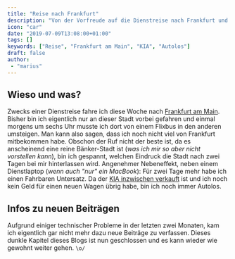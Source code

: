 ```yaml
---
title: "Reise nach Frankfurt"
description: "Von der Vorfreude auf die Dienstreise nach Frankfurt und den angenehmen Nebeneffekten."
icon: "car"
date: "2019-07-09T13:08:00+01:00"
tags: []
keywords: ["Reise", "Frankfurt am Main", "KIA", "Autolos"]
draft: false
author:
 - "marius"
---
```


## Wieso und was?
Zwecks einer Dienstreise fahre ich diese Woche nach [Frankfurt am Main](https://www.openstreetmap.org/#map=11/50.1111/8.5961). Bisher bin ich eigentlich nur an dieser Stadt vorbei gefahren und einmal morgens um sechs Uhr musste ich dort von einem Flixbus in den anderen umsteigen. Man kann also sagen, dass ich noch nicht viel von Frankfurt mitbekommen habe. Obschon der Ruf nicht der beste ist, da es anscheinend eine reine Bänker-Stadt ist (_was ich mir so aber nicht vorstellen kann_), bin ich gespannt, welchen Eindruck die Stadt nach zwei Tagen bei mir hinterlassen wird. Angenehmer Nebeneffekt, neben einem Dienstlaptop (_wenn auch "nur" ein MacBook_): Für zwei Tage mehr habe ich einen Fahrbaren Untersatz. Da der [KIA inzwischen verkauft](https://youtu.be/OPbKhkYvhP4) ist und ich noch kein Geld für einen neuen Wagen übrig habe, bin ich noch immer Autolos.

## Infos zu neuen Beiträgen
Aufgrund einiger technischer Probleme in der letzten zwei Monaten, kam ich eigentlich gar nicht mehr dazu neue Beiträge zu verfassen. Dieses dunkle Kapitel dieses Blogs ist nun geschlossen und es kann wieder wie gewohnt weiter gehen. `\o/`
